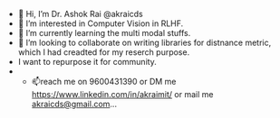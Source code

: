 - 👋 Hi, I’m  Dr. Ashok Rai   @akraicds
- 👀 I’m interested in Computer Vision in RLHF.
- 🌱 I’m currently learning the multi modal stuffs.
- 💞️ I’m looking to collaborate on writing libraries for distnance metric, which I had creadted for my reserch purpose.
- I want to repurpose it for community.
- - 📫reach me on 9600431390 or DM me https://www.linkedin.com/in/akraimit/ or mail me akraicds@gmail.com...

<!---
akraicds/Basics of Computer Vision is a ✨ special ✨ repository for Computer Vision Enthusiast. `README.md` (this file) appears on your GitHub profile.
You can click the Preview link to take a look at your changes.
--->
